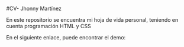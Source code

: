 #CV- Jhonny Martínez

En este repositorio se encuentra mi hoja de vida personal, teniendo en cuenta programación HTML y CSS

En el siguiente enlace, puede encontrar el demo:
